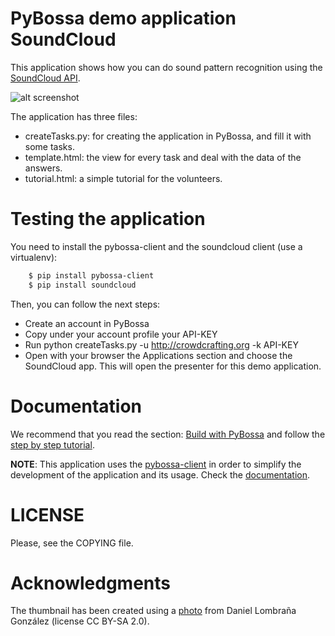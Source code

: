 PyBossa demo application SoundCloud
===================================

This application shows how you can do sound pattern recognition using the
[SoundCloud API](http://developers.soundcloud.com/). 

![alt screenshot](http://i.imgur.com/ZkNSfnE.png)

The application has three files:

*  createTasks.py: for creating the application in PyBossa, and fill it with some tasks.
*  template.html: the view for every task and deal with the data of the answers.
*  tutorial.html: a simple tutorial for the volunteers.

Testing the application
=======================

You need to install the pybossa-client and the soundcloud client (use a virtualenv):

```bash
    $ pip install pybossa-client
    $ pip install soundcloud
```
Then, you can follow the next steps:

*  Create an account in PyBossa
*  Copy under your account profile your API-KEY
*  Run python createTasks.py -u http://crowdcrafting.org -k API-KEY
*  Open with your browser the Applications section and choose the SoundCloud app. This will open the presenter for this demo application.

Documentation
=============

We recommend that you read the section: [Build with PyBossa](http://docs.pybossa.com/en/latest/build_with_pybossa.html) and follow the [step by step tutorial](http://docs.pybossa.com/en/latest/user/tutorial.html).

**NOTE**: This application uses the [pybossa-client](https://pypi.python.org/pypi/pybossa-client) in order to simplify the development of the application and its usage. Check the [documentation](http://pythonhosted.org/pybossa-client/).


LICENSE
=======

Please, see the COPYING file.


Acknowledgments
===============
The thumbnail has been created using a [photo](http://www.flickr.com/photos/32985084@N00/2708708829) from Daniel Lombraña González (license CC BY-SA 2.0). 


